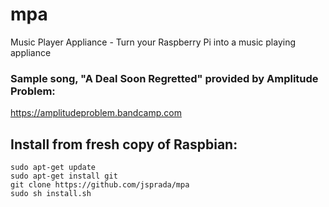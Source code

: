 # mpa
Music Player Appliance - Turn your Raspberry Pi into a music playing appliance

### Sample song, "A Deal Soon Regretted" provided by Amplitude Problem:
 

https://amplitudeproblem.bandcamp.com

## Install from fresh copy of Raspbian:
    sudo apt-get update
    sudo apt-get install git
    git clone https://github.com/jsprada/mpa
    sudo sh install.sh
